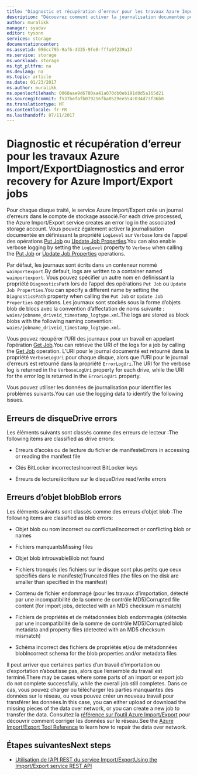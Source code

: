 ```yaml
---
title: "Diagnostic et récupération d’erreur pour les travaux Azure Import/Export | Microsoft Docs"
description: "Découvrez comment activer la journalisation documentée pour les travaux du service Microsoft Azure Import/Export."
author: muralikk
manager: syadav
editor: tysonn
services: storage
documentationcenter: 
ms.assetid: 096cc795-9af6-4335-9fe8-fffa9f239a17
ms.service: storage
ms.workload: storage
ms.tgt_pltfrm: na
ms.devlang: na
ms.topic: article
ms.date: 01/23/2017
ms.author: muralikk
ms.openlocfilehash: 0068aae9d6780aa41a070db0eb191d0d5a165d21
ms.sourcegitcommit: f537befafb079256fba0529ee554c034d73f36b0
ms.translationtype: MT
ms.contentlocale: fr-FR
ms.lasthandoff: 07/11/2017
---
```

# <a name="diagnostics-and-error-recovery-for-azure-importexport-jobs"></a><span data-ttu-id="2fcb7-103">Diagnostic et récupération d’erreur pour les travaux Azure Import/Export</span><span class="sxs-lookup"><span data-stu-id="2fcb7-103">Diagnostics and error recovery for Azure Import/Export jobs</span></span>
<span data-ttu-id="2fcb7-104">Pour chaque disque traité, le service Azure Import/Export crée un journal d’erreurs dans le compte de stockage associé.</span><span class="sxs-lookup"><span data-stu-id="2fcb7-104">For each drive processed, the Azure Import/Export service creates an error log in the associated storage account.</span></span> <span data-ttu-id="2fcb7-105">Vous pouvez également activer la journalisation documentée en définissant la propriété `LogLevel` sur `Verbose` lors de l’appel des opérations [Put Job](/rest/api/storageimportexport/jobs#Jobs_CreateOrUpdate) ou [Update Job Properties](/rest/api/storageimportexport/jobs#Jobs_Update).</span><span class="sxs-lookup"><span data-stu-id="2fcb7-105">You can also enable verbose logging by setting the `LogLevel` property to `Verbose` when calling the [Put Job](/rest/api/storageimportexport/jobs#Jobs_CreateOrUpdate) or [Update Job Properties](/rest/api/storageimportexport/jobs#Jobs_Update) operations.</span></span>

 <span data-ttu-id="2fcb7-106">Par défaut, les journaux sont écrits dans un conteneur nommé `waimportexport`.</span><span class="sxs-lookup"><span data-stu-id="2fcb7-106">By default, logs are written to a container named `waimportexport`.</span></span> <span data-ttu-id="2fcb7-107">Vous pouvez spécifier un autre nom en définissant la propriété `DiagnosticsPath` lors de l’appel des opérations `Put Job` ou `Update Job Properties`.</span><span class="sxs-lookup"><span data-stu-id="2fcb7-107">You can specify a different name by setting the `DiagnosticsPath` property when calling the `Put Job` or `Update Job Properties` operations.</span></span> <span data-ttu-id="2fcb7-108">Les journaux sont stockés sous la forme d’objets blob de blocs avec la convention d’affectation de noms suivante : `waies/jobname_driveid_timestamp_logtype.xml`.</span><span class="sxs-lookup"><span data-stu-id="2fcb7-108">The logs are stored as block blobs with the following naming convention: `waies/jobname_driveid_timestamp_logtype.xml`.</span></span>

 <span data-ttu-id="2fcb7-109">Vous pouvez récupérer l’URI des journaux pour un travail en appelant l’opération [Get Job](/rest/api/storageimportexport/jobs#Jobs_Get).</span><span class="sxs-lookup"><span data-stu-id="2fcb7-109">You can retrieve the URI of the logs for a job by calling the [Get Job](/rest/api/storageimportexport/jobs#Jobs_Get) operation.</span></span> <span data-ttu-id="2fcb7-110">L’URI pour le journal documenté est retourné dans la propriété `VerboseLogUri` pour chaque disque, alors que l’URI pour le journal d’erreurs est retourné dans la propriété `ErrorLogUri`.</span><span class="sxs-lookup"><span data-stu-id="2fcb7-110">The URI for the verbose log is returned in the `VerboseLogUri` property for each drive, while the URI for the error log is returned in the `ErrorLogUri` property.</span></span>

<span data-ttu-id="2fcb7-111">Vous pouvez utiliser les données de journalisation pour identifier les problèmes suivants.</span><span class="sxs-lookup"><span data-stu-id="2fcb7-111">You can use the logging data to identify the following issues.</span></span>

## <a name="drive-errors"></a><span data-ttu-id="2fcb7-112">Erreurs de disque</span><span class="sxs-lookup"><span data-stu-id="2fcb7-112">Drive errors</span></span>

<span data-ttu-id="2fcb7-113">Les éléments suivants sont classés comme des erreurs de lecteur :</span><span class="sxs-lookup"><span data-stu-id="2fcb7-113">The following items are classified as drive errors:</span></span>

-   <span data-ttu-id="2fcb7-114">Erreurs d’accès ou de lecture du fichier de manifeste</span><span class="sxs-lookup"><span data-stu-id="2fcb7-114">Errors in accessing or reading the manifest file</span></span>

-   <span data-ttu-id="2fcb7-115">Clés BitLocker incorrectes</span><span class="sxs-lookup"><span data-stu-id="2fcb7-115">Incorrect BitLocker keys</span></span>

-   <span data-ttu-id="2fcb7-116">Erreurs de lecture/écriture sur le disque</span><span class="sxs-lookup"><span data-stu-id="2fcb7-116">Drive read/write errors</span></span>

## <a name="blob-errors"></a><span data-ttu-id="2fcb7-117">Erreurs d’objet blob</span><span class="sxs-lookup"><span data-stu-id="2fcb7-117">Blob errors</span></span>

<span data-ttu-id="2fcb7-118">Les éléments suivants sont classés comme des erreurs d’objet blob :</span><span class="sxs-lookup"><span data-stu-id="2fcb7-118">The following items are classified as blob errors:</span></span>

-   <span data-ttu-id="2fcb7-119">Objet blob ou nom incorrect ou conflictuel</span><span class="sxs-lookup"><span data-stu-id="2fcb7-119">Incorrect or conflicting blob or names</span></span>

-   <span data-ttu-id="2fcb7-120">Fichiers manquants</span><span class="sxs-lookup"><span data-stu-id="2fcb7-120">Missing files</span></span>

-   <span data-ttu-id="2fcb7-121">Objet blob introuvable</span><span class="sxs-lookup"><span data-stu-id="2fcb7-121">Blob not found</span></span>

-   <span data-ttu-id="2fcb7-122">Fichiers tronqués (les fichiers sur le disque sont plus petits que ceux spécifiés dans le manifeste)</span><span class="sxs-lookup"><span data-stu-id="2fcb7-122">Truncated files (the files on the disk are smaller than specified in the manifest)</span></span>

-   <span data-ttu-id="2fcb7-123">Contenu de fichier endommagé (pour les travaux d’importation, détecté par une incompatibilité de la somme de contrôle MD5)</span><span class="sxs-lookup"><span data-stu-id="2fcb7-123">Corrupted file content (for import jobs, detected with an MD5 checksum mismatch)</span></span>

-   <span data-ttu-id="2fcb7-124">Fichiers de propriétés et de métadonnées blob endommagés (détectés par une incompatibilité de la somme de contrôle MD5)</span><span class="sxs-lookup"><span data-stu-id="2fcb7-124">Corrupted blob metadata and property files (detected with an MD5 checksum mismatch)</span></span>

-   <span data-ttu-id="2fcb7-125">Schéma incorrect des fichiers de propriétés et/ou de métadonnées blob</span><span class="sxs-lookup"><span data-stu-id="2fcb7-125">Incorrect schema for the blob properties and/or metadata files</span></span>

<span data-ttu-id="2fcb7-126">Il peut arriver que certaines parties d’un travail d’importation ou d’exportation n’aboutisse pas, alors que l’ensemble du travail est terminé.</span><span class="sxs-lookup"><span data-stu-id="2fcb7-126">There may be cases where some parts of an import or export job do not complete successfully, while the overall job still completes.</span></span> <span data-ttu-id="2fcb7-127">Dans ce cas, vous pouvez charger ou télécharger les parties manquantes des données sur le réseau, ou vous pouvez créer un nouveau travail pour transférer les données.</span><span class="sxs-lookup"><span data-stu-id="2fcb7-127">In this case, you can either upload or download the missing pieces of the data over network, or you can create a new job to transfer the data.</span></span> <span data-ttu-id="2fcb7-128">Consultez la [référence sur l’outil Azure Import/Export](storage-import-export-tool-how-to-v1.md) pour découvrir comment corriger les données sur le réseau.</span><span class="sxs-lookup"><span data-stu-id="2fcb7-128">See the [Azure Import/Export Tool Reference](storage-import-export-tool-how-to-v1.md) to learn how to repair the data over network.</span></span>

## <a name="next-steps"></a><span data-ttu-id="2fcb7-129">Étapes suivantes</span><span class="sxs-lookup"><span data-stu-id="2fcb7-129">Next steps</span></span>

* [<span data-ttu-id="2fcb7-130">Utilisation de l’API REST du service Import/Export</span><span class="sxs-lookup"><span data-stu-id="2fcb7-130">Using the Import/Export service REST API</span></span>](storage-import-export-using-the-rest-api.md)
